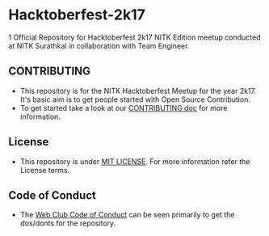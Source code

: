 # Hacktoberfest-2k17
 1 
Official Repository for Hacktoberfest 2k17 NITK Edition meetup conducted at NITK Surathkal in collaboration with Team Engineer.

## CONTRIBUTING

* This repository is for the NITK Hacktoberfest Meetup for the year 2k17. It's basic aim is to get people started with Open Source Contribution. 
* To get started take a look at our [CONTRIBUTING doc](CONTRIBUTING.md) for more information.

## License

* This repository is under [MIT LICENSE](LICENSE). For more information refer the License terms.

## Code of Conduct

* The [Web Club Code of Conduct](CODE_OF_CONDUCT.md) can be seen primarily to get the dos/donts for the repository.
